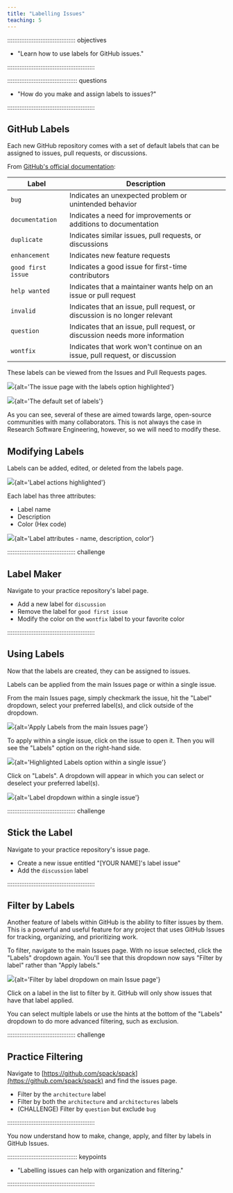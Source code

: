 ```yaml
---
title: "Labelling Issues"
teaching: 5
---
```


::::::::::::::::::::::::::::::::::::::: objectives

- "Learn how to use labels for GitHub issues."

::::::::::::::::::::::::::::::::::::::::::::::::::

:::::::::::::::::::::::::::::::::::::::: questions

- "How do you make and assign labels to issues?"

::::::::::::::::::::::::::::::::::::::::::::::::::

## GitHub Labels

Each new GitHub repository comes with a set of default labels that can be
assigned to issues, pull requests, or discussions.

From [GitHub's official documentation](https://docs.github.com/en/issues/using-labels-and-milestones-to-track-work/managing-labels#about-default-labels):

| Label | Description |
| ----- | ----------- |
| `bug`   | Indicates an unexpected problem or unintended behavior |
| `documentation` | Indicates a need for improvements or additions to documentation |
| `duplicate` | Indicates similar issues, pull requests, or discussions |
| `enhancement` | Indicates new feature requests |
| `good first issue` | Indicates a good issue for first-time contributors |
| `help wanted` | Indicates that a maintainer wants help on an issue or pull request |
| `invalid` | Indicates that an issue, pull request, or discussion is no longer relevant |
| `question` | Indicates that an issue, pull request, or discussion needs more information |
| `wontfix` | Indicates that work won't continue on an issue, pull request, or discussion |

These labels can be viewed from the Issues and Pull Requests pages.

![](fig/issues-labels.png){alt='The issue page with the labels option highlighted'}

![](fig/default-labels.png){alt='The default set of labels'}

As you can see, several of these are aimed towards large, open-source communities
with many collaborators. This is not always the case in Research Software
Engineering, however, so we will need to modify these.

## Modifying Labels

Labels can be added, edited, or deleted from the labels page.

![](fig/label-highlights.png){alt='Label actions highlighted'}

Each label has three attributes:

* Label name
* Description
* Color (Hex code)

![](fig/label-attributes.png){alt='Label attributes - name, description, color'}

:::::::::::::::::::::::::::::::::::::::  challenge

## Label Maker

Navigate to your practice repository's label page.
 
* Add a new label for `discussion`
* Remove the label for `good first issue`
* Modify the color on the `wontfix` label to your favorite color

::::::::::::::::::::::::::::::::::::::::::::::::::

## Using Labels

Now that the labels are created, they can be assigned to issues.

Labels can be applied from the main Issues page or within a single issue.

From the main Issues page, simply checkmark the issue, hit the "Label"
dropdown, select your preferred label(s), and click outside of the
dropdown.

![](fig/apply-labels-issue-page.png){alt='Apply Labels from the main Issues page'}

To apply within a single issue, click on the issue to open it. Then you
will see the "Labels" option on the right-hand side.

![](fig/label-option-in-issue.png){alt='Highlighted Labels option within a single issue'}

Click on "Labels". A dropdown will appear in which you can select or deselect
your preferred label(s).

![](fig/label-dropdown-in-issue.png){alt='Label dropdown within a single issue'}

:::::::::::::::::::::::::::::::::::::::  challenge

## Stick the Label

Navigate to your practice repository's issue page.
 
* Create a new issue entitled "[YOUR NAME]'s label issue"
* Add the `discussion` label

::::::::::::::::::::::::::::::::::::::::::::::::::

## Filter by Labels

Another feature of labels within GitHub is the ability to filter issues by
them. This is a powerful and useful feature for any project that uses
GitHub Issues for tracking, organizing, and prioritizing work.

To filter, navigate to the main Issues page. With no issue selected, click the
"Labels" dropdown again. You'll see that this dropdown now says "Filter by
label" rather than "Apply labels."

![](fig/filter-by-label.png){alt='Filter by label dropdown on main Issue page'}

Click on a label in the list to filter by it. GitHub will only show issues
that have that label applied.

You can select multiple labels or use the hints at the bottom of the
"Labels" dropdown to do more advanced filtering, such as exclusion.

:::::::::::::::::::::::::::::::::::::::  challenge

## Practice Filtering

Navigate to [https://github.com/spack/spack](https://github.com/spack/spack) and
find the issues page.
 
* Filter by the `architecture` label
* Filter by both the `architecture` and `architectures` labels
* (CHALLENGE) Filter by `question` but exclude `bug`

::::::::::::::::::::::::::::::::::::::::::::::::::

You now understand how to make, change, apply, and filter by labels in
GitHub Issues.

:::::::::::::::::::::::::::::::::::::::: keypoints

- "Labelling issues can help with organization and filtering."

::::::::::::::::::::::::::::::::::::::::::::::::::

